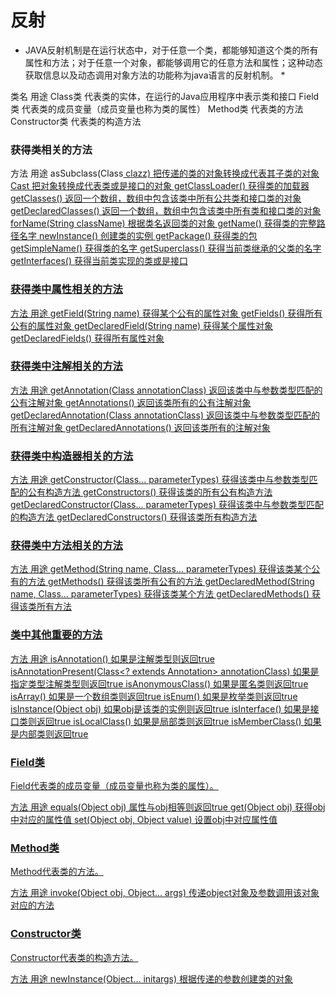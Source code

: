 # 反射

* JAVA反射机制是在运行状态中，对于任意一个类，都能够知道这个类的所有属性和方法；对于任意一个对象，都能够调用它的任意方法和属性；这种动态获取信息以及动态调用对象方法的功能称为java语言的反射机制。 *


类名	用途
Class类	代表类的实体，在运行的Java应用程序中表示类和接口
Field类	代表类的成员变量（成员变量也称为类的属性）
Method类	代表类的方法
Constructor类	代表类的构造方法


### 获得类相关的方法
方法	用途
asSubclass(Class<U> clazz)	把传递的类的对象转换成代表其子类的对象
Cast	把对象转换成代表类或是接口的对象
getClassLoader()	获得类的加载器
getClasses()	返回一个数组，数组中包含该类中所有公共类和接口类的对象
getDeclaredClasses()	返回一个数组，数组中包含该类中所有类和接口类的对象
forName(String className)	根据类名返回类的对象
getName()	获得类的完整路径名字
newInstance()	创建类的实例
getPackage()	获得类的包
getSimpleName()	获得类的名字
getSuperclass()	获得当前类继承的父类的名字
getInterfaces()	获得当前类实现的类或是接口

### 获得类中属性相关的方法
方法	用途
getField(String name)	获得某个公有的属性对象
getFields()	获得所有公有的属性对象
getDeclaredField(String name)	获得某个属性对象
getDeclaredFields()	获得所有属性对象

### 获得类中注解相关的方法
方法	用途
getAnnotation(Class<A> annotationClass)	返回该类中与参数类型匹配的公有注解对象
getAnnotations()	返回该类所有的公有注解对象
getDeclaredAnnotation(Class<A> annotationClass)	返回该类中与参数类型匹配的所有注解对象
getDeclaredAnnotations()	返回该类所有的注解对象

### 获得类中构造器相关的方法
方法	用途
getConstructor(Class...<?> parameterTypes)	获得该类中与参数类型匹配的公有构造方法
getConstructors()	获得该类的所有公有构造方法
getDeclaredConstructor(Class...<?> parameterTypes)	获得该类中与参数类型匹配的构造方法
getDeclaredConstructors()	获得该类所有构造方法

### 获得类中方法相关的方法
方法	用途
getMethod(String name, Class...<?> parameterTypes)	获得该类某个公有的方法
getMethods()	获得该类所有公有的方法
getDeclaredMethod(String name, Class...<?> parameterTypes)	获得该类某个方法
getDeclaredMethods()	获得该类所有方法

### 类中其他重要的方法
方法	用途
isAnnotation()	如果是注解类型则返回true
isAnnotationPresent(Class<? extends Annotation> annotationClass)	如果是指定类型注解类型则返回true
isAnonymousClass()	如果是匿名类则返回true
isArray()	如果是一个数组类则返回true
isEnum()	如果是枚举类则返回true
isInstance(Object obj)	如果obj是该类的实例则返回true
isInterface()	如果是接口类则返回true
isLocalClass()	如果是局部类则返回true
isMemberClass()	如果是内部类则返回true

### Field类
Field代表类的成员变量（成员变量也称为类的属性）。

方法	用途
equals(Object obj)	属性与obj相等则返回true
get(Object obj)	获得obj中对应的属性值
set(Object obj, Object value)	设置obj中对应属性值

### Method类
Method代表类的方法。

方法	用途
invoke(Object obj, Object... args)	传递object对象及参数调用该对象对应的方法

### Constructor类
Constructor代表类的构造方法。

方法	用途
newInstance(Object... initargs)	根据传递的参数创建类的对象







